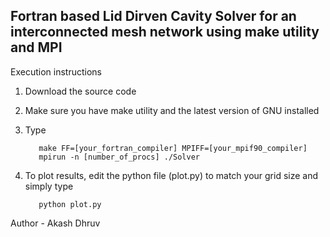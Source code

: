 ## Fortran based Lid Dirven Cavity Solver for an interconnected mesh network using make utility and MPI 

Execution instructions

  1. Download the source code 
  2. Make sure you have make utility and the latest version of GNU installed
  3. Type

     ~~~terminal 
        make FF=[your_fortran_compiler] MPIFF=[your_mpif90_compiler]
        mpirun -n [number_of_procs] ./Solver 
     ~~~

  4. To plot results, edit the python file (plot.py) to match your grid size and simply type

     ~~~terminal
        python plot.py
     ~~~ 

Author - Akash Dhruv

